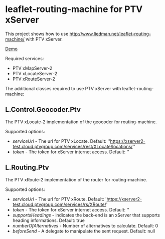 # leaflet-routing-machine for PTV xServer
This project shows how to use http://www.liedman.net/leaflet-routing-machine/ with PTV xServer.

[Demo](https://ptv-logistics.github.io/xserverjs/premium-samples/lrm-xserver/xserver-2/)

Required services:

* PTV xMapServer-2
* PTV xLocateServer-2
* PTV xRouteServer-2

The additional classes required to use PTV xServer with leaflet-routing-machine:

## L.Control.Geocoder.Ptv
The PTV xLocate-2 implementation of the geocoder for routing-machine.

Supported options:
* *serviceUrl* - The url for PTV xLocate. Default: ''https://xserver2-test.cloud.ptvgroup.com/services/rest/XLocate/locations/''
* *token* - The token for xServer internet access. Default: ''

## L.Routing.Ptv
The PTV xRoute-2 implementation of the router for routing-machine.

Supported options:
* *serviceUrl* - The url for PTV xRoute. Default: 'https://xserver2-test.cloud.ptvgroup.com/services/rs/XRoute/'
* *token* - The token for xServer internet access. Default: ''
* *supportsHeadings* - indicates the back-end is an xServer that supports heading informations. Default: true
* *numberOfAlternatives* - Number of alternatives to calculate. Default: 0
* *beforeSend* - A delegate to manipulate the sent request. Default: null

